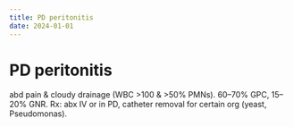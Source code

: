 ```yaml
---
title: PD peritonitis
date: 2024-01-01
---
```

# PD peritonitis

abd pain & cloudy drainage (WBC >100 & >50% PMNs). 60–70% GPC, 15–20% GNR. Rx: abx IV or in PD, catheter removal for certain org (yeast, Pseudomonas).
